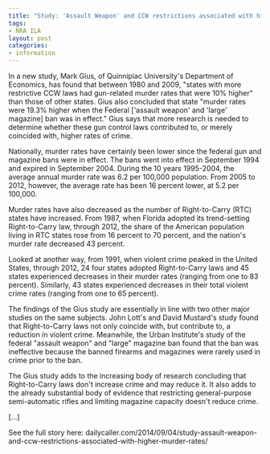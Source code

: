 ```yaml
---
title: "Study: 'Assault Weapon' and CCW restrictions associated with higher murder rates"
tags:
- NRA ILA
layout: post
categories:
- information
---
```


In a new study, Mark Gius, of Quinnipiac University's Department of Economics, has found that between 1980 and 2009, "states with more restrictive CCW laws had gun-related murder rates that were 10% higher" than those of other states. Gius also concluded that state "murder rates were 19.3% higher when the Federal \['assault weapon' and 'large' magazine\] ban was in effect." Gius says that more research is needed to determine whether these gun control laws contributed to, or merely coincided with, higher rates of crime.

Nationally, murder rates have certainly been lower since the federal gun and magazine bans were in effect. The bans went into effect in September 1994 and expired in September 2004. During the 10 years 1995-2004, the average annual murder rate was 6.2 per 100,000 population. From 2005 to 2012, however, the average rate has been 16 percent lower, at 5.2 per 100,000.

Murder rates have also decreased as the number of Right-to-Carry (RTC) states have increased. From 1987, when Florida adopted its trend-setting Right-to-Carry law, through 2012, the share of the American population living in RTC states rose from 16 percent to 70 percent, and the nation's murder rate decreased 43 percent.

Looked at another way, from 1991, when violent crime peaked in the United States, through 2012, 24 four states adopted Right-to-Carry laws and 45 states experienced decreases in their murder rates (ranging from one to 83 percent). Similarly, 43 states experienced decreases in their total violent crime rates (ranging from one to 65 percent).

The findings of the Gius study are essentially in line with two other major studies on the same subjects. John Lott's and David Mustard's study found that Right-to-Carry laws not only coincide with, but contribute to, a reduction in violent crime. Meanwhile, the Urban Institute's study of the federal "assault weapon" and "large" magazine ban found that the ban was ineffective because the banned firearms and magazines were rarely used in crime prior to the ban.

The Gius study adds to the increasing body of research concluding that Right-to-Carry laws don't increase crime and may reduce it. It also adds to the already substantial body of evidence that restricting general-purpose semi-automatic rifles and limiting magazine capacity doesn't reduce crime.

\[...\]

See the full story here: dailycaller.com/2014/09/04/study-assault-weapon-and-ccw-restrictions-associated-with-higher-murder-rates/
